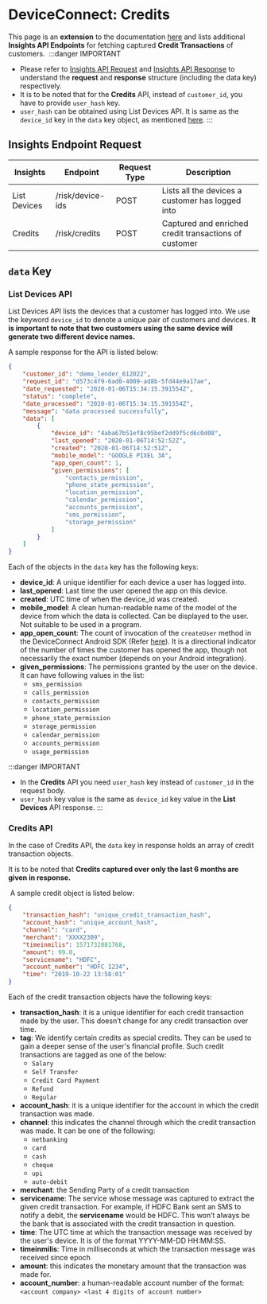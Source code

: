 # DeviceConnect: Credits

This page is an **extension** to the documentation [here](/device-connect/rest-api.html) and lists additional **Insights API Endpoints** for fetching captured **Credit Transactions**  of customers.
​
:::danger IMPORTANT
- Please refer to [Insights API Request](/device-connect/rest-api.html#insights-api-request) and [Insights API Response](/device-connect/rest-api.html#insights-api-response) to understand the **request** and **response** structure (including the data key) respectively.
 - It is to be noted that for the **Credits** API, instead of `customer_id`, you have to provide `user_hash` key.
 - `user_hash` can be obtained using List Devices API. It is same as the `device_id` key in the `data` key object, as mentioned [here](/device-connect/credits.html#list-devices-api).
:::


## Insights Endpoint Request
| Insights | Endpoint | Request Type | Description | 
| - | - | - | - |
| List Devices | /risk/device-ids | POST | Lists all the devices a customer has logged into |
| Credits | /risk/credits | POST | Captured and enriched credit transactions of customer |


## `data` Key

### List Devices API
List Devices API lists the devices that a customer has logged into. We use the keyword `device_id` to denote a unique pair of customers and devices. **It is important to note that two customers using the same device will generate two different device names.**

A sample response for the API is listed below:
```json
{
    "customer_id": "demo_lender_612022",
    "request_id": "d573c4f9-6ad0-4009-ad8b-5fd44e9a17ae",
    "date_requested": "2020-01-06T15:34:15.391554Z",
    "status": "complete",
    "date_processed": "2020-01-06T15:34:15.391554Z",
    "message": "data processed successfully",
    "data": [
        {
            "device_id": "4aba67b51ef8c95bef2dd9f5cd6c0d08",
            "last_opened": "2020-01-06T14:52:52Z",
            "created": "2020-01-06T14:52:51Z",
            "mobile_model": "GOOGLE PIXEL 3A",
            "app_open_count": 1,
            "given_permissions": [
                "contacts_permission",
                "phone_state_permission",
                "location_permission",
                "calendar_permission",
                "accounts_permission",
                "sms_permission",
                "storage_permission"
            ]
        }
    ]
}
```

Each of the objects in the `data` key has the following keys:
- **device_id**: A unique identifier for each device a user has logged into.
- **last_opened**: Last time the user opened the app on this device.
- **created**: UTC time of when the device_id was created.
- **mobile_model**: A clean human-readable name of the model of the device from which the data is collected. Can be displayed to the user. Not suitable to be used in a program.
- **app_open_count**: The count of invocation of the `createUser` method in the DeviceConnect Android SDK (Refer [here](/device-connect/android.html#create-user-method)). It is a directional indicator of the number of times the customer has opened the app, though not necessarily the exact number (depends on your Android integration).
- **given_permissions**: The permissions granted by the user on the device. It can have following values in the list:
    - `sms_permission`
    - `calls_permission`
    - `contacts_permission`
    - `location_permission`
    - `phone_state_permission`
    - `storage_permission`
    - `calendar_permission`
    - `accounts_permission`
    - `usage_permission`

:::danger IMPORTANT
- In the **Credits** API you need `user_hash` key instead of `customer_id` in the request body.
- `user_hash` key value is the same as `device_id` key value in the **List Devices** API response.
:::

### Credits API
In the case of Credits API, the `data` key in response holds an array of credit transaction objects.
​

It is to be noted that **Credits captured over only the last 6 months are given in
response.**

​
A sample credit object is listed below:

```json
{
    "transaction_hash": "unique_credit_transaction_hash",
    "account_hash": "unique_account_hash",
    "channel": "card",
    "merchant": "XXXX2309",
    "timeinmilis": 1571732881768,
    "amount": 99.0,
    "servicename": "HDFC",
    "account_number": "HDFC 1234",
    "time": "2019-10-22 13:58:01"
}
```

Each of the credit transaction objects have the following keys:
- **transaction_hash**: it is a unique identifier for each credit transaction made by the user. This
doesn’t change for any credit transaction over time.
- **tag**: We identify certain credits as special credits. They can be used to gain a
deeper sense of the user's financial profile. Such credit transactions are tagged as one of the
below:
    - `Salary`
    - `Self Transfer`
    - `Credit Card Payment`
    - `Refund`
    - `Regular`
- **account_hash**: it is a unique identifier for the account in which the credit transaction was made.
- **channel**: this indicates the channel through which the credit transaction was made. It can be one of the following:
    - `netbanking`
    - `card`
    - `cash`
    - `cheque`
    - `upi`
    - `auto-debit`
- **merchant**: the Sending Party of a credit transaction
- **servicename**: The service whose message was captured to extract the given credit transaction. For example, if HDFC Bank sent an SMS to notify a debit, the **servicename** would be HDFC. This
won’t always be the bank that is associated with the credit transaction in question.
- **time**: The UTC time at which the transaction message was received by the user's device. It is of the format YYYY-MM-DD HH:MM:SS.
- **timeinmilis**: Time in milliseconds at which the transaction message was received since
epoch
- **amount**: this indicates the monetary amount that the transaction was made for.
- **account_number**: a human-readable account number of the format: `<account company> <last 4 digits of account number>`

